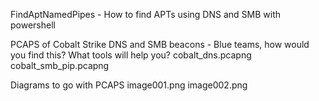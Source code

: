 FindAptNamedPipes - How to find APTs using DNS and SMB with powershell

PCAPS of Cobalt Strike DNS and SMB beacons - Blue teams, how would you find this? What tools will help you? cobalt_dns.pcapng cobalt_smb_pip.pcapng

Diagrams to go with PCAPS image001.png image002.png
